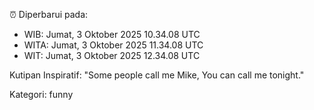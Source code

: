 ⏰ Diperbarui pada:
- WIB: Jumat, 3 Oktober 2025 10.34.08 UTC
- WITA: Jumat, 3 Oktober 2025 11.34.08 UTC
- WIT: Jumat, 3 Oktober 2025 12.34.08 UTC

Kutipan Inspiratif:
"Some people call me Mike, You can call me tonight."


Kategori: funny

